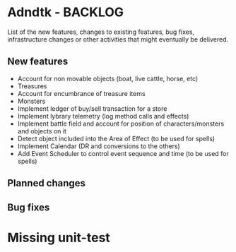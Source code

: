 # Adndtk - BACKLOG
 
List of the new features, changes to existing features, bug fixes, infrastructure changes or other activities that might eventually be delivered.

## New features
* Account for non movable objects (boat, live cattle, horse, etc)
* Treasures
* Account for encumbrance of treasure items
* Monsters
* Implement ledger of buy/sell transaction for a store
* Implement lybrary telemetry (log method calls and effects)
* Implement battle field and account for position of characters/monsters and objects on it
* Detect object included into the Area of Effect (to be used for spells)
* Implement Calendar (DR and conversions to the others)
* Add Event Scheduler to control event sequence and time (to be used for spells)

## Planned changes

## Bug fixes

# Missing unit-test
